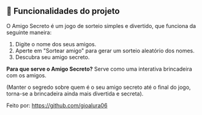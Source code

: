 ## 🔨 Funcionalidades do projeto

O Amigo Secreto é um jogo de sorteio simples e divertido, que funciona da seguinte maneira:

1. Digite o nome dos seus amigos.
2. Aperte em "Sortear amigo" para gerar um sorteio aleatório dos nomes.
3. Descubra seu amigo secreto.

**Para que serve o Amigo Secreto?**
Serve como uma interativa brincadeira com os amigos.

(Manter o segredo sobre quem é o seu amigo secreto até o final do jogo, torna-se a brincadeira ainda mais divertida e secreta).



Feito por:
https://github.com/gioalura06
